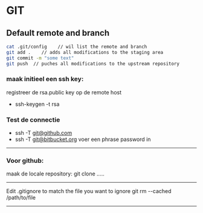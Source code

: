 # GIT

## Default remote and branch

```bash
cat .git/config    // wil list the remote and branch
git add .    // adds all modifications to the staging area
git commit -m "some text"  
git push  // puches all modifications to the upstream repository
```

### maak initieel een ssh key:

registreer de rsa.public key op de remote host

- ssh-keygen -t rsa

### Test de connectie

- ssh -T [git@github.com](mailto:git@github.com)
- ssh -T [git@bitbucket.org](mailto:git@bitbucket.org)
voer een phrase password in

---

### Voor github:

maak de locale repository:
git clone .....

---

Edit .gitignore to match the file you want to ignore
git rm --cached /path/to/file

---